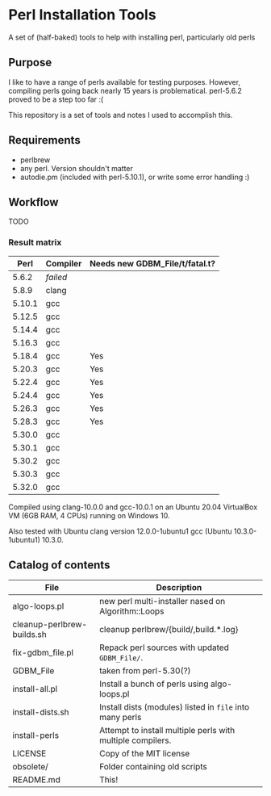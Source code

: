 # Perl Installation Tools

A set of (half-baked) tools to help with installing perl, particularly
old perls

## Purpose

I like to have a range of perls available for testing
purposes. However, compiling perls going back nearly 15 years is
problematical. perl-5.6.2 proved to be a step too far :(

This repository is a set of tools and notes I used to accomplish this.

## Requirements

* perlbrew
* any perl. Version shouldn't matter
* autodie.pm (included with perl-5.10.1), or write some error handling :)

## Workflow

TODO

### Result matrix

Perl | Compiler | Needs new GDBM_File/t/fatal.t?
-|-|-
5.6.2  | _failed_ |
5.8.9  | clang |
5.10.1 | gcc |
5.12.5 | gcc |
5.14.4 | gcc |
5.16.3 | gcc |
5.18.4 | gcc | Yes
5.20.3 | gcc | Yes
5.22.4 | gcc | Yes
5.24.4 | gcc | Yes
5.26.3 | gcc | Yes
5.28.3 | gcc | Yes
5.30.0 | gcc |
5.30.1 | gcc |
5.30.2 | gcc |
5.30.3 | gcc |
5.32.0 | gcc |

Compiled using clang-10.0.0 and gcc-10.0.1 on an Ubuntu 20.04
VirtualBox VM (6GB RAM, 4 CPUs) running on Windows 10.

Also tested with Ubuntu clang version 12.0.0-1ubuntu1 gcc (Ubuntu
10.3.0-1ubuntu1) 10.3.0.

## Catalog of contents

File | Description
-|-
algo-loops.pl | new perl multi-installer nased on Algorithm::Loops
cleanup-perlbrew-builds.sh | cleanup perlbrew/{build/,build.\*.log}
fix-gdbm_file.pl | Repack perl sources with updated ```GDBM_File/```.
GDBM_File | taken from perl-5.30(?)
install-all.pl | Install a bunch of perls using algo-loops.pl
install-dists.sh | Install dists (modules) listed in `file` into many perls
install-perls | Attempt to install multiple perls with multiple compilers.
LICENSE | Copy of the MIT license
obsolete/ | Folder containing old scripts
README.md | This!
